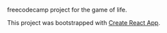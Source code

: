 freecodecamp project for the game of life.

This project was bootstrapped with [Create React App](https://github.com/facebookincubator/create-react-app).
